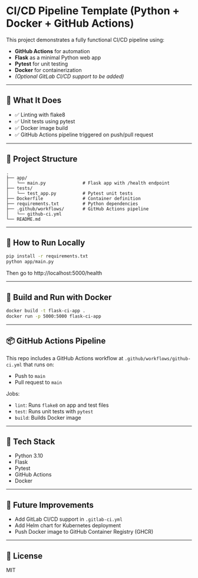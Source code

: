 # CI/CD Pipeline Template (Python + Docker + GitHub Actions)

This project demonstrates a fully functional CI/CD pipeline using:
- **GitHub Actions** for automation
- **Flask** as a minimal Python web app
- **Pytest** for unit testing
- **Docker** for containerization
- *(Optional GitLab CI/CD support to be added)*

---

## 🚀 What It Does

- ✅ Linting with flake8
- ✅ Unit tests using pytest
- ✅ Docker image build
- ✅ GitHub Actions pipeline triggered on push/pull request

---

## 📁 Project Structure

```
.
├── app/
│   └── main.py              # Flask app with /health endpoint
├── tests/
│   └── test_app.py          # Pytest unit tests
├── Dockerfile               # Container definition
├── requirements.txt         # Python dependencies
├── .github/workflows/       # GitHub Actions pipeline
│   └── github-ci.yml
└── README.md
```

---

## 🧪 How to Run Locally

```bash
pip install -r requirements.txt
python app/main.py
```

Then go to http://localhost:5000/health

---

## 🐳 Build and Run with Docker

```bash
docker build -t flask-ci-app .
docker run -p 5000:5000 flask-ci-app
```

---

## 📦 GitHub Actions Pipeline

This repo includes a GitHub Actions workflow at `.github/workflows/github-ci.yml` that runs on:
- Push to `main`
- Pull request to `main`

Jobs:
- `lint`: Runs `flake8` on app and test files
- `test`: Runs unit tests with `pytest`
- `build`: Builds Docker image

---

## 🧰 Tech Stack

- Python 3.10
- Flask
- Pytest
- GitHub Actions
- Docker

---

## 🧪 Future Improvements

- Add GitLab CI/CD support in `.gitlab-ci.yml`
- Add Helm chart for Kubernetes deployment
- Push Docker image to GitHub Container Registry (GHCR)

---

## 📄 License

MIT
